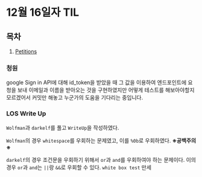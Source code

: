 # 12월 16일자 TIL

## 목차

1. [Petitions](#청원)

### 청원
google Sign in API에 대해 id_token을 받았을 때
그 값을 이용하여 엔드포인트에 요청을 보내 이메일과 이름을 받아오는 것을 구현하였지만
어떻게 테스트를 해보아야할지 모르겠어서 커밋만 해놓고 누군가의 도움을 기다리는 중입니다.

### LOS Write Up
`Wolfman`과 `darkelf`를 풀고 `WriteUp`을 작성하였다.

`Wolfman`의 경우 `whitespace`를 우회하는 문제였고, 이를 `%0b`로 우회하였다.
**※공백주의※**

`darkelf`의 경우 조건문을 우회하기 위해서 `or`과 `and`를 우회하여야 하는 문제이다.
이의 경우 `or`과 `and`는 `||`랑 `&&`로 우회할 수 있다.
`white box test` 만세


